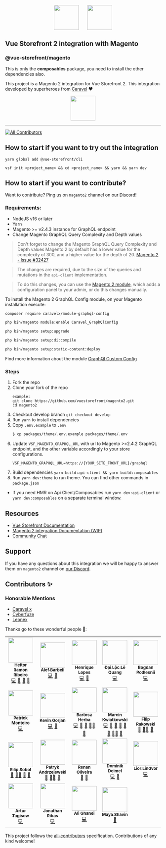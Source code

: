 <div align="center">
<img src="https://user-images.githubusercontent.com/1626923/137092657-fb398d20-b592-4661-a1f9-4135db0b61d5.png" height="80px"/>  <img src="https://upload.wikimedia.org/wikipedia/commons/thumb/5/55/Magento_Logo.svg/2560px-Magento_Logo.svg.png" height="80px"/>
</div>

## Vue Storefront 2 integration with Magento

### @vue-storefront/magento

This is only the **composables** package, you need to install the other dependencies also.

This project is a Magento 2 integration for Vue Storefront 2.
This integration developed by superheroes from [Caravel](https://github.com/caravelx) ❤️
<div align="center">
<img src="https://user-images.githubusercontent.com/1626923/127100067-98eda368-94e3-47dd-b824-842d38dc8550.png" height="80px"/>
</div>
<hr />

<!-- ALL-CONTRIBUTORS-BADGE:START - Do not remove or modify this section -->
[![All Contributors](https://img.shields.io/badge/all_contributors-15-orange.svg?style=flat-square)](#contributors-)
<!-- ALL-CONTRIBUTORS-BADGE:END -->

## How to start if you want to try out the integration

```
yarn global add @vue-storefront/cli
```
```
vsf init <project_name> && cd <project_name> && yarn && yarn dev
```

## How to start if you want to contribute?

Want to contribute? Ping us on `magento2` channel on [our Discord](http://discord.vuestorefront.io)!

### Requirements:
- NodeJS v16 or later
- Yarn
- Magento >= v2.4.3 instance for GraphQL endpoint
- Change Magento GraphQL Query Complexity and Depth values

> Don't forget to change the Magento GraphQL Query Complexity and Depth values
Magento 2 by default has a lower value for the complexity of 300, and a higher value for the depth of 20. [Magento 2 - Issue #32427](https://github.com/magento/magento2/issues/32427#issuecomment-860478483)

>The changes are required, due to the size of the queries and mutations in the `api-client` implementation.

>To do this changes, you can use the [Magento 2 module](https://github.com/caravelx/module-graphql-config), which adds a configuration panel to your admin, or do this changes manually.

To install the Magento 2 GraphQL Config module, on your Magento installation execute:

```bash
composer require caravelx/module-graphql-config

php bin/magento module:enable Caravel_GraphQlConfig

php bin/magento setup:upgrade

php bin/magento setup:di:compile

php bin/magento setup:static-content:deploy
```

Find more information about the module [GraphQl Custom Config](https://github.com/caravelx/module-graphql-config)

### Steps
1. Fork the repo
2. Clone your fork of the repo
    ```
    example:
    git clone https://github.com/vuestorefront/magento2.git
    cd magento2
    ```
3. Checkout develop branch `git checkout develop`
4. Run `yarn` to install dependencies
5. Copy `.env.example` to `.env`
    ```bash
    $ cp packages/theme/.env.example packages/theme/.env
    ```
6. Update `VSF_MAGENTO_GRAPHQL_URL` with url to Magento >=2.4.2 GraphQL endpoint, and the other variable accordingly to your store configurations.
    ```
    VSF_MAGENTO_GRAPHQL_URL=https://{YOUR_SITE_FRONT_URL}/graphql
    ```
7. Build dependencies `yarn build:api-client && yarn build:composables`
8. Run `yarn dev:theme` to run theme. You can find other commands in `package.json`
- If you need HMR on Api Client/Composables run `yarn dev:api-client` or `yarn dev:composables` on a separate terminal window.

## Resources

- [Vue Storefront Documentation](https://docs.vuestorefront.io/v2/)
- [Magento 2 integration Documentation (WIP)](https://docs.vuestorefront.io/magento)
- [Community Chat](http://discord.vuestorefront.io)

## Support

If you have any questions about this integration we will be happy to answer them on  `magento2` channel on [our Discord](http://discord.vuestorefront.io).

## Contributors ✨

### Honorable Mentions
- [Caravel x](https://www.caravelx.com/)
- [Cyberfuze](https://cyberfuze.com/)
- [Leonex](https://www.leonex.de/)

Thanks go to these wonderful people 🙌:

<!-- ALL-CONTRIBUTORS-LIST:START - Do not remove or modify this section -->
<!-- prettier-ignore-start -->
<!-- markdownlint-disable -->
<table>
  <tr>
    <td align="center"><a href="https://github.com/bloodf"><img src="https://avatars.githubusercontent.com/u/1626923?v=4?s=80" width="80px;" alt=""/><br /><sub><b>Heitor Ramon Ribeiro</b></sub></a><br /><a href="https://github.com/vuestorefront/magento2/commits?author=bloodf" title="Code">💻</a> <a href="#maintenance-bloodf" title="Maintenance">🚧</a> <a href="https://github.com/vuestorefront/magento2/commits?author=bloodf" title="Documentation">📖</a> <a href="#projectManagement-bloodf" title="Project Management">📆</a></td>
    <td align="center"><a href="https://github.com/alefbarbeli"><img src="https://avatars.githubusercontent.com/u/7727647?v=4?s=80" width="80px;" alt=""/><br /><sub><b>Alef Barbeli</b></sub></a><br /><a href="https://github.com/vuestorefront/magento2/commits?author=alefbarbeli" title="Code">💻</a> <a href="https://github.com/vuestorefront/magento2/commits?author=alefbarbeli" title="Documentation">📖</a></td>
    <td align="center"><a href="https://github.com/hcmlopes"><img src="https://avatars.githubusercontent.com/u/20449158?v=4?s=80" width="80px;" alt=""/><br /><sub><b>Henrique Lopes</b></sub></a><br /><a href="https://github.com/vuestorefront/magento2/commits?author=hcmlopes" title="Code">💻</a> <a href="https://github.com/vuestorefront/magento2/commits?author=hcmlopes" title="Documentation">📖</a></td>
    <td align="center"><a href="https://github.com/DaiLoc5698"><img src="https://avatars.githubusercontent.com/u/76195735?v=4?s=80" width="80px;" alt=""/><br /><sub><b>Đại Lộc Lê Quang</b></sub></a><br /><a href="https://github.com/vuestorefront/magento2/commits?author=DaiLoc5698" title="Code">💻</a></td>
    <td align="center"><a href="https://github.com/zfmaster"><img src="https://avatars.githubusercontent.com/u/10129233?v=4?s=80" width="80px;" alt=""/><br /><sub><b>Bogdan Podlesnii</b></sub></a><br /><a href="https://github.com/vuestorefront/magento2/commits?author=zfmaster" title="Code">💻</a></td>
  </tr>
  <tr>
    <td align="center"><a href="https://github.com/patrickmonteiro"><img src="https://avatars.githubusercontent.com/u/13258255?v=4?s=80" width="80px;" alt=""/><br /><sub><b>Patrick Monteiro</b></sub></a><br /><a href="https://github.com/vuestorefront/magento2/commits?author=patrickmonteiro" title="Code">💻</a></td>
    <td align="center"><a href="https://github.com/KevinGorjan"><img src="https://avatars.githubusercontent.com/u/789614?v=4?s=80" width="80px;" alt=""/><br /><sub><b>Kevin Gorjan</b></sub></a><br /><a href="https://github.com/vuestorefront/magento2/commits?author=kevingorjan" title="Code">💻</a> <a href="https://github.com/vuestorefront/magento2/commits?author=kevingorjan" title="Documentation">📖</a></td>
    <td align="center"><a href="https://github.com/bartoszherba"><img src="https://avatars.githubusercontent.com/u/16045377?v=4?s=80" width="80px;" alt=""/><br /><sub><b>Bartosz Herba</b></sub></a><br /><a href="https://github.com/vuestorefront/magento2/commits?author=bartoszherba" title="Code">💻</a> <a href="https://github.com/vuestorefront/magento2/commits?author=bartoszherba" title="Documentation">📖</a> <a href="#maintenance-bartoszherba" title="Maintenance">🚧</a> <a href="#mentoring-bartoszherba" title="Mentoring">🧑‍🏫</a> <a href="https://github.com/vuestorefront/magento2/pulls?q=is%3Apr+reviewed-by%3Abartoszherba" title="Reviewed Pull Requests">👀</a></td>
    <td align="center"><a href="https://github.com/Frodigo"><img src="https://avatars.githubusercontent.com/u/11998249?v=4?s=80" width="80px;" alt=""/><br /><sub><b>Marcin Kwiatkowski</b></sub></a><br /><a href="https://github.com/vuestorefront/magento2/commits?author=Frodigo" title="Code">💻</a> <a href="#projectManagement-Frodigo" title="Project Management">📆</a> <a href="#business-Frodigo" title="Business development">💼</a> <a href="https://github.com/vuestorefront/magento2/commits?author=Frodigo" title="Documentation">📖</a> <a href="#ideas-Frodigo" title="Ideas, Planning, & Feedback">🤔</a> <a href="#maintenance-Frodigo" title="Maintenance">🚧</a> <a href="#mentoring-Frodigo" title="Mentoring">🧑‍🏫</a> <a href="https://github.com/vuestorefront/magento2/pulls?q=is%3Apr+reviewed-by%3AFrodigo" title="Reviewed Pull Requests">👀</a></td>
    <td align="center"><a href="https://github.com/filrak"><img src="https://avatars.githubusercontent.com/u/15185752?v=4?s=80" width="80px;" alt=""/><br /><sub><b>Filip Rakowski</b></sub></a><br /><a href="#question-filrak" title="Answering Questions">💬</a> <a href="#mentoring-filrak" title="Mentoring">🧑‍🏫</a> <a href="https://github.com/vuestorefront/magento2/pulls?q=is%3Apr+reviewed-by%3Afilrak" title="Reviewed Pull Requests">👀</a></td>
  </tr>
  <tr>
    <td align="center"><a href="https://github.com/filipsobol"><img src="https://avatars.githubusercontent.com/u/4145208?v=4?s=80" width="80px;" alt=""/><br /><sub><b>Filip Sobol</b></sub></a><br /><a href="#question-filipsobol" title="Answering Questions">💬</a> <a href="#mentoring-filipsobol" title="Mentoring">🧑‍🏫</a> <a href="https://github.com/vuestorefront/magento2/pulls?q=is%3Apr+reviewed-by%3Afilipsobol" title="Reviewed Pull Requests">👀</a> <a href="https://github.com/vuestorefront/magento2/commits?author=filipsobol" title="Documentation">📖</a></td>
    <td align="center"><a href="https://github.com/andrzejewsky"><img src="https://avatars.githubusercontent.com/u/7943292?v=4?s=80" width="80px;" alt=""/><br /><sub><b>Patryk Andrzejewski</b></sub></a><br /><a href="#question-andrzejewsky" title="Answering Questions">💬</a> <a href="#mentoring-andrzejewsky" title="Mentoring">🧑‍🏫</a> <a href="https://github.com/vuestorefront/magento2/pulls?q=is%3Apr+reviewed-by%3Aandrzejewsky" title="Reviewed Pull Requests">👀</a></td>
    <td align="center"><a href="https://github.com/renanoliveira0"><img src="https://avatars.githubusercontent.com/u/1081576?v=4?s=80" width="80px;" alt=""/><br /><sub><b>Renan Oliveira</b></sub></a><br /><a href="#tool-renanoliveira0" title="Tools">🔧</a> <a href="#plugin-renanoliveira0" title="Plugin/utility libraries">🔌</a></td>
    <td align="center"><a href="https://github.com/domideimel"><img src="https://avatars.githubusercontent.com/u/32941053?v=4?s=80" width="80px;" alt=""/><br /><sub><b>Dominik Deimel</b></sub></a><br /><a href="https://github.com/vuestorefront/magento2/commits?author=domideimel" title="Code">💻</a> <a href="https://github.com/vuestorefront/magento2/commits?author=domideimel" title="Documentation">📖</a></td>
    <td align="center"><a href="https://github.com/LiorLindvor"><img src="https://avatars.githubusercontent.com/u/6757942?v=4?s=80" width="80px;" alt=""/><br /><sub><b>Lior Lindvor</b></sub></a><br /><a href="https://github.com/vuestorefront/magento2/commits?author=LiorLindvor" title="Code">💻</a></td>
  </tr>
  <tr>
    <td align="center"><a href="https://github.com/sethidden"><img src="https://avatars.githubusercontent.com/u/5359825?v=4?s=80" width="80px;" alt=""/><br /><sub><b>Artur Tagisow</b></sub></a><br /><a href="https://github.com/vuestorefront/magento2/commits?author=sethidden" title="Code">💻</a></td>
    <td align="center"><a href="https://github.com/jonathanribas"><img src="https://avatars.githubusercontent.com/u/3003782?v=4?s=80" width="80px;" alt=""/><br /><sub><b>Jonathan Ribas</b></sub></a><br /><a href="https://github.com/vuestorefront/magento2/commits?author=jonathanribas" title="Code">💻</a></td>
    <td align="center"><a href="https://github.com/Aliaaaam"><img src="https://avatars.githubusercontent.com/u/88658555?v=4?s=80" width="80px;" alt=""/><br /><sub><b>Ali Ghanei</b></sub></a><br /><a href="https://github.com/vuestorefront/magento2/commits?author=Aliaaaam" title="Code">💻</a></td>
    <td align="center"><a href="https://github.com/mayashavin"><img src="https://avatars.githubusercontent.com/u/6650139?v=4?s=80" width="80px;" alt=""/><br /><sub><b>Maya Shavin</b></sub></a><br /><a href="https://github.com/vuestorefront/magento2/commits?author=mayashavin" title="Documentation">📖</a></td>
  </tr>
</table>

<!-- markdownlint-restore -->
<!-- prettier-ignore-end -->

<!-- ALL-CONTRIBUTORS-LIST:END -->

This project follows the [all-contributors](https://github.com/all-contributors/all-contributors) specification. Contributions of any kind welcome!
